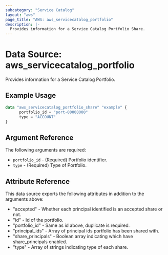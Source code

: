 ```yaml
---
subcategory: "Service Catalog"
layout: "aws"
page_title: "AWS: aws_servicecatalog_portfolio"
description: |-
  Provides information for a Service Catalog Portfolio Share.
---
```


# Data Source: aws_servicecatalog_portfolio

Provides information for a Service Catalog Portfolio.

## Example Usage

```terraform
data "aws_servicecatalog_portfolio_share" "example" {
      portfolio_id = "port-00000000"
      type = "ACCOUNT"
}
```

## Argument Reference

The following arguments are required:

* `portfolio_id` - (Required) Portfolio identifier.
* `type` - (Required) Type of Portfolio.

## Attribute Reference

This data source exports the following attributes in addition to the arguments above:

  * "accepted" - Whether each principal identified is an accepted share or not.
  * "id" - Id of the portfolio.
  * "portfolio_id" - Same as id above, duplicate is required.
  * "principal_ids" - Array of principal ids portfolio has been shared with.
  * "share_principals" - Boolean array indicating which have share_principals enabled.
  * "type" - Array of strings indicating type of each share.
